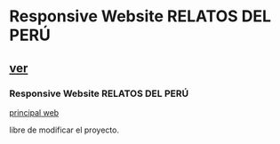 # Responsive Website RELATOS DEL PERÚ 
## [ver](https://apps.kleysonklaus.com/relatos_del_peru)
### Responsive Website RELATOS DEL PERÚ

[principal web](https://www.kleysonklaus.com)

libre de modificar el proyecto.
